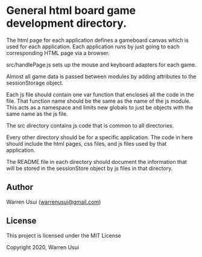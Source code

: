 # General html board game development directory.

The html page for each application defines a gameboard canvas which is used
for each application.  Each application runs by just going to each corresponding
HTML page via a browser.

src/handlePage.js sets up the mouse and keyboard adapters for each game.

Almost all game data is passed between modules by adding attributes to the
sessionStorage object.

Each js file should contain one var function that encloses all the code in
the file.  That function name should be the same as the name of the js
module.  This acts as a namespace and limits new globals to just be
objects with the same name as the js file.

The src directory contains js code that is common to all directories.

Every other directory should be for a specific application.  The code in here
should include the html pages, css files, and js files used by that
application.

The README file in each directory should document the information that will
be stored in the sessionStore object by js files in that directory.

## Author

Warren Usui (warrenusui@gmail.com)

## License

This project is licensed under the MIT License

Copyright 2020, Warren Usui

